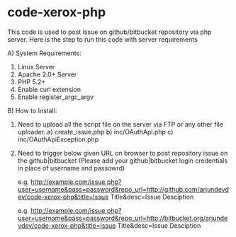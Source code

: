 code-xerox-php
==============

This code is used to post issue on github/bitbucket repository via php server. Here is the step to run this code with server requirements

A) System Requirements:
1. Linux Server
2. Apache 2.0+ Server
3. PHP 5.2+
4. Enable curl extension
5. Enable register_argc_argv

B) How to Install:
1. Need to upload all the script file on the server via FTP or any other file uploader.
   a) create_issue.php
   b) inc/OAuthApi.php
   c) inc/OAuthApiException.php

2. Need to trigger below given URL on browser to post repository issue on the github|bitbucket (Please add your github|bitbucket login credentials in place of username and passowrd)

   e.g. http://example.com/issue.php?user=username&pass=password&repo_url=http://github.com/arjundevdev/code-xerox-php&title=Issue Title&desc=Issue Desciption
   
   e.g. http://example.com/issue.php?user=username&pass=password&repo_url=http://bitbucket.org/arjundevdev/code-xerox-php&title=Issue Title&desc=Issue Desciption
